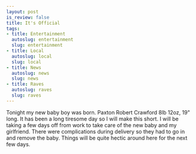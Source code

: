 ```yaml
--- 
layout: post
is_review: false
title: It's Official
tags: 
- title: Entertainment
  autoslug: entertainment
  slug: entertainment
- title: Local
  autoslug: local
  slug: local
- title: News
  autoslug: news
  slug: news
- title: Raves
  autoslug: raves
  slug: raves
---
```


Tonight my new baby boy was born.  Paxton Robert Crawford 8lb 12oz, 19" long.  It has been a long tiresome day so I will make this short.  I will be taking a few days off from work to take care of the new baby and my girlfriend.  There were complications during delivery so they had to go in and remove the baby.  Things will be quite hectic around here for the next few days.
